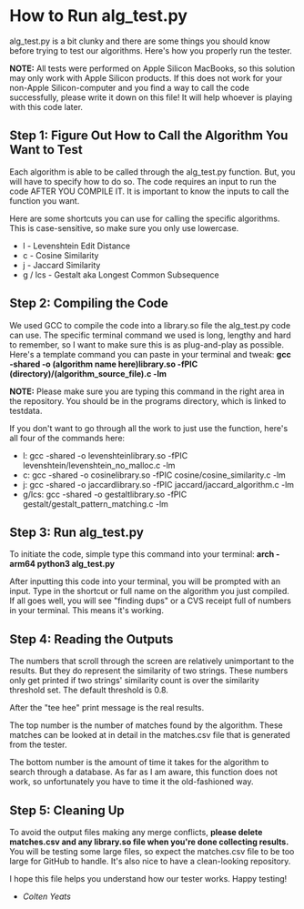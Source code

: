 # How to Run alg_test.py
alg_test.py is a bit clunky and there are some things you should know before trying to test our algorithms. Here's how you properly run the tester.

**NOTE:** All tests were performed on Apple Silicon MacBooks, so this solution may only work with Apple Silicon products. If this does not work for your non-Apple Silicon-computer and you find a way to call the code successfully, please write it down on this file! It will help whoever is playing with this code later.

## Step 1: Figure Out How to Call the Algorithm You Want to Test
Each algorithm is able to be called through the alg_test.py function. But, you will have to specify how to do so. The code requires an input to run the code AFTER YOU COMPILE IT. It is important to know the inputs to call the function you want. 

Here are some shortcuts you can use for calling the specific algorithms. This is case-sensitive, so make sure you only use lowercase.
* l - Levenshtein Edit Distance
* c - Cosine Similarity
* j - Jaccard Similarity
* g / lcs - Gestalt aka Longest Common Subsequence

## Step 2: Compiling the Code
We used GCC to compile the code into a library.so file the alg_test.py code can use. The specific terminal command we used is long, lengthy and hard to remember, so I want to make sure this is as plug-and-play as possible. Here's a template command you can paste in your terminal and tweak:
**gcc -shared -o (algorithm name here)library.so -fPIC (directory)/(algorithm_source_file).c -lm**

**NOTE:** Please make sure you are typing this command in the right area in the repository. You should be in the programs directory, which is linked to testdata.

If you don't want to go through all the work to just use the function, here's all four of the commands here:
* l: gcc -shared -o levenshteinlibrary.so -fPIC levenshtein/levenshtein_no_malloc.c -lm
* c: gcc -shared -o cosinelibrary.so -fPIC cosine/cosine_similarity.c -lm
* j: gcc -shared -o jaccardlibrary.so -fPIC jaccard/jaccard_algorithm.c -lm
* g/lcs: gcc -shared -o gestaltlibrary.so -fPIC gestalt/gestalt_pattern_matching.c -lm

## Step 3: Run alg_test.py
To initiate the code, simple type this command into your terminal:
**arch -arm64 python3 alg_test.py**

After inputting this code into your terminal, you will be prompted with an input. Type in the shortcut or full name on the algorithm you just compiled. If all goes well, you will see "finding dups" or a CVS receipt full of numbers in your terminal. This means it's working.

## Step 4: Reading the Outputs
The numbers that scroll through the screen are relatively unimportant to the results. But they do represent the similarity of two strings. These numbers only get printed if two strings' similarity count is over the similarity threshold set. The default threshold is 0.8.

After the "tee hee" print message is the real results.

The top number is the number of matches found by the algorithm. These matches can be looked at in detail in the matches.csv file that is generated from the tester.

The bottom number is the amount of time it takes for the algorithm to search through a database. As far as I am aware, this function does not work, so unfortunately you have to time it the old-fashioned way.

## Step 5: Cleaning Up
To avoid the output files making any merge conflicts, **please delete matches.csv and any library.so file when you're done collecting results.** You will be testing some large files, so expect the matches.csv file to be too large for GitHub to handle. It's also nice to have a clean-looking repository.

I hope this file helps you understand how our tester works. Happy testing!
- *Colten Yeats*